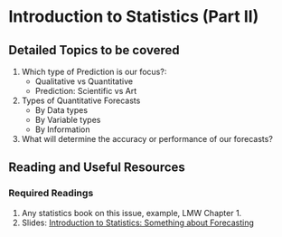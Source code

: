 # Introduction to Statistics (Part II)

## Detailed Topics to be covered

1. Which type of Prediction is our focus?: 
    * Qualitative vs Quantitative
    * Prediction: Scientific vs Art
2. Types of Quantitative Forecasts
    * By Data types
    * By Variable types
    * By Information
3. What will determine the accuracy or performance of our forecasts?


## Reading and Useful Resources

### Required Readings

1. Any statistics book on this issue, example, LMW Chapter 1. 
2. Slides:  [Introduction to Statistics: Something about Forecasting](../lecture/econ5043_lecture1_univariate_statistics_intro02.pdf)